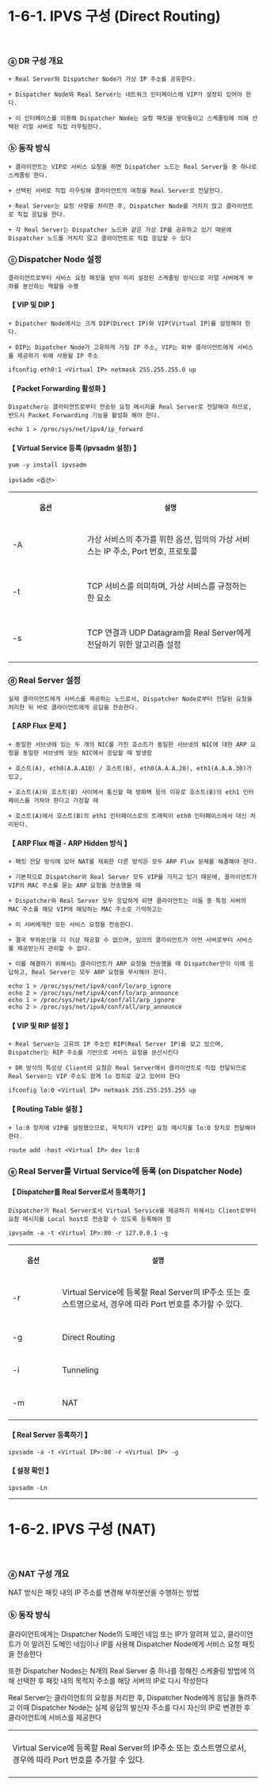 # 1-6-1. IPVS 구성 (Direct Routing)
<br>

### ⓐ DR 구성 개요

```
+ Real Server와 Dispatcher Node가 가상 IP 주소를 공유한다.

+ Dispatcher Node와 Real Server는 네트워크 인터페이스에 VIP가 설정되 있어야 한다.

+ 이 인터페이스를 이용해 Dispatcher Node는 요청 패킷을 받아들이고 스케줄링에 의해 선택된 리얼 서버로 직접 라우팅한다.
```

### ⓑ 동작 방식

```
+ 클라이언트는 VIP로 서비스 요청을 하면 Dispatcher 노드는 Real Server들 중 하나로 스케줄링 한다.

+ 선택된 서버로 직접 라우팅해 클라이언트의 여청을 Real Server로 전달한다.

+ Real Server는 요청 사항을 처리한 후, Dispatcher Node를 거치지 않고 클라이언트로 직접 응답을 한다.

+ 각 Real Server는 Dispatcher 노드와 같은 가상 IP를 공유하고 있기 때문에 Dispatcher 노드를 거치지 않고 클라이언트로 직접 응답할 수 있다
```

### ⓒ Dispatcher Node 설정

```
클라이언트로부터 서비스 요청 패킷을 받아 미리 설정된 스케줄링 방식으로 리얼 서버에게 부하를 분산하는 역할을 수행
```

#### 【 VIP 및 DIP 】
```
+ Dipatcher Node에서는 크게 DIP(Direct IP)와 VIP(Virtual IP)를 설정해야 한다.

+ DIP는 Dipatcher Node가 고유하게 가질 IP 주소, VIP는 외부 클라이언트에게 서비스를 제공하기 위해 사용될 IP 주소
```
```
ifconfig eth0:1 <Virtual IP> netmask 255.255.255.0 up
```

#### 【 Packet Forwarding 활성화 】
```
Dispatcher는 클라이언트로부터 전송된 요청 메시지를 Real Server로 전달해야 하므로, 반드시 Packet Forwarding 기능을 활성화 해야 한다.
```
```
echo 1 > /proc/sys/net/ipv4/ip_forward
```

#### 【 Virtual Service 등록 (ipvsadm 설정) 】
```
yum -y install ipvsadm
```
```
ipvsadm <옵션>
```
<table>
<tr>
<th align="center">
<img width="441" height="1">
<p> 
<small>
옵션
</small>
</p>
</th>
<th align="center">
<img width="441" height="1">
<p> 
<small>
설명
</small>
</p>
</th>
</tr>
<tr>
<td>
<!-- REMOVE THE BACKSLASHES -->
-A
</td>
<td>
<!-- REMOVE THE BACKSLASHES -->
<br>
가상 서비스의 추가를 위한 옵션, 임의의 가상 서비스는 IP 주소, Port 번호, 프로토콜
<br>
<br>
</td>
</tr>
<tr>
<td>
<!-- REMOVE THE BACKSLASHES -->
-t 
</td>
<td width="70%">
<!-- REMOVE THE BACKSLASHES -->
<br>
TCP 서비스를 의미하며, 가상 서비스를 규정하는 한 요소
<br>
<br>
</td>
</tr>
<tr>
<td>
<!-- REMOVE THE BACKSLASHES -->
-s
</td>
<td>
<!-- REMOVE THE BACKSLASHES -->
<br>
TCP 연결과 UDP Datagram을 Real Server에게 전달하기 위한 알고리즘 설정
<br>
<br>
</td>
</tr>
</table>

### ⓓ Real Server 설정

```
실제 클라이언트에게 서비스를 제공하는 노드로서, Dispatcher Node로부터 전달된 요청을 처리한 뒤 바로 클라이언트에게 응답을 전송한다.
```

#### 【 ARP Flux 문제 】
```
+ 동일한 서브넷에 있는 두 개의 NIC를 가진 호스트가 동일한 서브넷의 NIC에 대한 ARP 요청을 동일한 서브넷의 모든 NIC에서 응답할 때 발생함

+ 호스트(A), eth0(A.A.A10) / 호스트(B), eth0(A.A.A.20), eth1(A.A.A.30)가 있고, 

+ 호스트(A)와 호스트(B) 사이에서 통신할 때 방화벽 등의 이유로 호스트(B)의 eth1 인터페이스를 거쳐야 한다고 가정할 때

+ 호스트(A)에서 호스트(B)의 eth1 인터페이스로의 트래픽이 eth0 인터페이스에서 대신 처리된다.
```

#### 【 ARP Flux 해결 - ARP Hidden 방식 】
```
+ 패킷 전달 방식에 있어 NAT를 제외한 다른 방식은 모두 ARP Flux 문제를 해결해야 한다.

+ 기본적으로 Dispatcher와 Real Server 모두 VIP를 가지고 있기 때문에, 클라이언트가 VIP의 MAC 주소를 묻는 ARP 요청을 전송했을 때 

+ Dispatcher와 Real Server 모두 응답하게 되면 클라이언트는 이들 중 특정 서버의 MAC 주소를 해당 VIP에 해당하는 MAC 주소로 기억하고는 

+ 이 서버에게만 모든 서비스 요청을 전송한다.

+ 결국 부하분산을 더 이상 제공할 수 없으며, 임의의 클라이언트가 어떤 서버로부터 서비스를 제공받는지 관리할 수 없다.

+ 이를 해결하기 위해서는 클라이언트가 ARP 요청을 전송했을 때 Dispatcher만이 이에 응답하고, Real Server는 모두 ARP 요청을 무시해야 한다.
```
```
echo 1 > /proc/sys/net/ipv4/conf/lo/arp_ignore
echo 2 > /proc/sys/net/ipv4/conf/lo/arp_announce
echo 1 > /proc/sys/net/ipv4/conf/all/arp_ignore
echo 2 > /proc/sys/net/ipv4/conf/all/arp_announce
```

#### 【 VIP 및 RIP 설정 】
```
+ Real Server는 고유의 IP 주소인 RIP(Real Server IP)를 갖고 있으며, Dispatcher는 RIP 주소를 기반으로 서비스 요청을 분산시킨다

+ DR 방식의 특성상 Client의 요청은 Real Server에서 클라이언트로 직접 전달되므로 Real Server는 VIP 주소도 함께 lo 장치로 갖고 있어야 한다
```
```
ifconfig lo:0 <Virtual IP> netmask 255.255.255.255 up
```

#### 【 Routing Table 설정 】
```
+ lo:0 장치에 VIP를 설정했으므로, 목적지가 VIP인 요청 메시지를 lo:0 장치로 전달해야 한다.
```
```
route add -host <Virtual IP> dev lo:0
```

### ⓔ Real Server를 Virtual Service에 등록 (on Dispatcher Node)

#### 【 Dispatcher를 Real Server로서 등록하기 】
```
Dispatcher가 Real Server로서 Virtual Service를 제공하기 위해서는 Client로부터 요청 메시지를 Local host로 전송할 수 있도록 등록해야 함
```
```
ipvsadm -a -t <Virtual IP>:80 -r 127.0.0.1 -g
```
<table>
<tr>
<th align="center">
<img width="441" height="1">
<p> 
<small>
옵션
</small>
</p>
</th>
<th align="center">
<img width="441" height="1">
<p> 
<small>
설명
</small>
</p>
</th>
</tr>
<tr>
<td>
<!-- REMOVE THE BACKSLASHES -->
-r 
</td>
<td width="80%">
<!-- REMOVE THE BACKSLASHES -->
<br>
Virtual Service에 등록할 Real Server의 IP주소 또는 호스트명으로서, 경우에 따라 Port 번호를 추가할 수 있다.
<br>
<br>
</td>
</tr>
<tr>
<td>
<!-- REMOVE THE BACKSLASHES -->
-g 
</td>
<td>
<!-- REMOVE THE BACKSLASHES -->
<br>
Direct Routing
<br>
<br>
</td>
</tr>
<tr>
<td>
<!-- REMOVE THE BACKSLASHES -->
-i 
</td>
<td>
<!-- REMOVE THE BACKSLASHES -->
<br>
 Tunneling
<br>
<br>
</td>
</tr>
<tr>
<td>
<!-- REMOVE THE BACKSLASHES -->
-m
</td>
<td>
<!-- REMOVE THE BACKSLASHES -->
<br>
NAT
<br>
<br>
</td>
</tr>
</table>

#### 【 Real Server 등록하기 】
```
ipvsadm -a -t <Virtual IP>:80 -r <Virtual IP> -g
```

#### 【 설정 확인 】
```
ipvsadm -Ln
```

---

# 1-6-2. IPVS 구성 (NAT)
<br>

### ⓐ NAT 구성 개요

NAT 방식은 패킷 내의 IP 주소를 변경해 부하분산을 수행하는 방법

### ⓑ 동작 방식

클라이언트에게는 Dispatcher Node의 도메인 네임 또는 IP가 알려져 있고, 클라이언트가 이 알려진 도메인 네임이나 IP를 사용해 Dispatcher Node에게 서비스 요청 패킷을 전송한다

또한 Dispatcher Nodes는 N개의 Real Server 중 하나를 정해진 스케줄링 방법에 의해 선택한 후 패킷 내의 목적지 주소를 해당 서버의 IP로 다시 작성한다

Real Server는 클라이언트의 요청을 처리한 후, Dispatcher Node에게 응답을 돌려주고 이때 Dispatcher Node는 실제 응답의 발신자 주소를 다시 자신의 IP로 변경한 후 클라이언트에 서비스를 제공한다


<table>
<tr>
<td width="90%">
<!-- REMOVE THE BACKSLASHES -->
<br>
Virtual Service에 등록할 Real Server의 IP주소 또는 호스트명으로서, 경우에 따라 Port 번호를 추가할 수 있다.
<br>
<br>
</td>
</tr>
</table>
